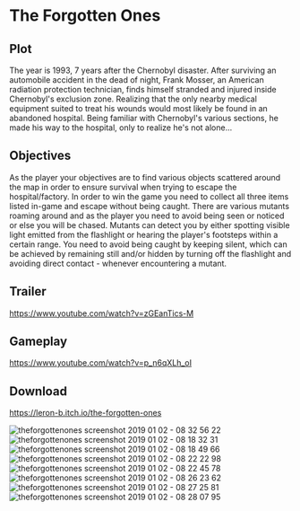 # The Forgotten Ones

## Plot
The year is 1993, 7 years after the Chernobyl disaster. After surviving an automobile accident in the dead of night, Frank Mosser, an American radiation protection technician, finds himself stranded and injured inside Chernobyl's exclusion zone. Realizing that the only nearby medical equipment suited to treat his wounds would most likely be found in an abandoned hospital. Being familiar with Chernobyl's various sections, he made his way to the hospital, only to realize he's not alone... 

## Objectives
As the player your objectives are to find various objects scattered around the map in order to ensure survival when trying to escape the hospital/factory. In order to win the game you need to collect all three items listed in-game and escape without being caught. There are various mutants roaming around and as the player you need to avoid being seen or noticed or else you will be chased. Mutants can detect you by either spotting visible light emitted from the flashlight or hearing the player's footsteps within a certain range. You need to avoid being caught by keeping silent, which can be achieved by remaining still and/or hidden by turning off the flashlight and avoiding direct contact - whenever encountering a mutant.

## Trailer
https://www.youtube.com/watch?v=zGEanTics-M

## Gameplay
https://www.youtube.com/watch?v=p_n6qXLh_oI

## Download
https://leron-b.itch.io/the-forgotten-ones



![theforgottenones screenshot 2019 01 02 - 08 32 56 22](https://user-images.githubusercontent.com/19450714/50598489-ea395100-0e78-11e9-8e9c-3df790dd879a.png)
![theforgottenones screenshot 2019 01 02 - 08 18 32 31](https://user-images.githubusercontent.com/19450714/50598490-ea395100-0e78-11e9-84b5-d3a228717f89.png)
![theforgottenones screenshot 2019 01 02 - 08 18 49 66](https://user-images.githubusercontent.com/19450714/50598491-ea395100-0e78-11e9-9d80-31376286dcfc.png)
![theforgottenones screenshot 2019 01 02 - 08 22 22 98](https://user-images.githubusercontent.com/19450714/50598492-ea395100-0e78-11e9-947e-72441237df5b.png)
![theforgottenones screenshot 2019 01 02 - 08 22 45 78](https://user-images.githubusercontent.com/19450714/50598493-ea395100-0e78-11e9-97f8-0ba24fa3981d.png)
![theforgottenones screenshot 2019 01 02 - 08 26 23 62](https://user-images.githubusercontent.com/19450714/50598494-ea395100-0e78-11e9-81ea-19bf7a69dda8.png)
![theforgottenones screenshot 2019 01 02 - 08 27 25 81](https://user-images.githubusercontent.com/19450714/50598495-ea395100-0e78-11e9-9dca-f59fe7db1be7.png)
![theforgottenones screenshot 2019 01 02 - 08 28 07 95](https://user-images.githubusercontent.com/19450714/50598498-ead1e780-0e78-11e9-8c27-6ed5e6cef82c.png)
